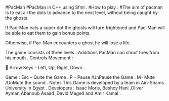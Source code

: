 
#PacMan
#PacMan in C++ using Sfml . 
#How to play :
#The aim of pacman is to eat all the dots to advance to the next level, without being caught by the ghosts. 

If Pac-Man eats a super dot the ghosts will turn frightened and Pac-Man will be able to eat them to gain bonus points. 

Otherwise, if Pac-Man encounters a ghost he will lose a life. 

The game consists of three livels . 
Additions 
PacMan can shoot fires from his mouth . 
Controls 
Movement : 

 Arrow Keys - Left, Up, Right, Down . 

Game : 
Esc – Quite the Game . 
P – Pause /UnPause the Game . 
M- Mute /UnMute the sound . 
Notes 
This Game is developed by a team in Ain-Shams University in Egypt . Developers : 
Isaac Moris, Beshoy Hani ,Oliver Ayman,Abanoub Asaad ,David Maged and Amir Kamal .
